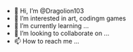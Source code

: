 - 👋 Hi, I’m @Dragolion103
- 👀 I’m interested in art, codingm games
- 🌱 I’m currently learning ...
- 💞️ I’m looking to collaborate on ...
- 📫 How to reach me ...

<!---
Dragolion103/Dragolion103 is a ✨ special ✨ repository because its `README.md` (this file) appears on your GitHub profile.
You can click the Preview link to take a look at your changes.
--->

